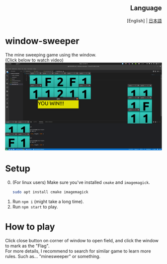 
<div align="right">
<h2 align="right">Language</h2>
 [English] | <a href="https://github.com/BonyChops/window-sweeper/blob/main/README.md">日本語</a>
</div>

# window-sweeper
The mine sweeping game using the window.  
(Click below to watch video)
[![screenshot](https://github.com/BonyChops/window-sweeper/raw/main/image.png)](https://twitter.com/BonyChops/status/1434850592992612352)

# Setup

0. (For linux users) Make sure you've installed `cmake` and `imagemagick`.
    ```sh
    sudo apt install cmake imagemagick
    ```
0. Run `npm i` (might take a long time).
0. Run `npm start` to play.

# How to play
Click close button on corner of window to open field, and click the window to mark as the "Flag".  
For more details, I recommend to search for similar game to learn more rules. Such as... "minesweeper" or something.